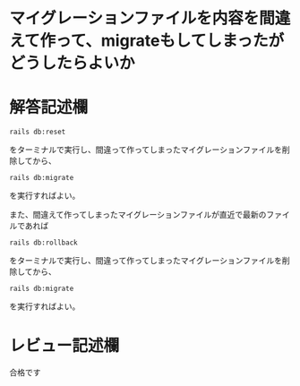 # マイグレーションファイルを内容を間違えて作って、migrateもしてしまったがどうしたらよいか
# 解答記述欄
```
rails db:reset
```

をターミナルで実行し、間違って作ってしまったマイグレーションファイルを削除してから、

```
rails db:migrate
```
を実行すればよい。

また、間違えて作ってしまったマイグレーションファイルが直近で最新のファイルであれば

```
rails db:rollback
```
をターミナルで実行し、間違って作ってしまったマイグレーションファイルを削除してから、

```
rails db:migrate
```
を実行すればよい。






# レビュー記述欄
合格です
